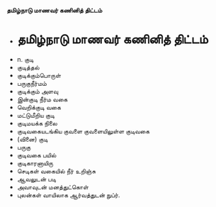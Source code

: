 **தமிழ்நாடு மாணவர் கணினித் திட்டம்**
- # தமிழ்நாடு மாணவர் கணினித் திட்டம்
- n. குடி
- குடித்தல்
- குடிக்கும்பொருள்
- பருகுநீர்மம்
- குடிக்கும் அளவு
- இன்குடி நீர்ம வகை
- வெறிக்குடி வகை
- மட்டுமீறிய குடி
- குடிமயக்க நிலை
- குடிவகையடங்கிய குவளை குவளையிலுள்ள குடிவகை
- (வினை) குடி
- பருகு
- குடிவகை பயில்
- குடிகாரனாயிரு
- செடிகள் வகையில் நீர் உறிஞ்சு
- ஆவலுடன் படி
- அவாவுடன் மனத்துட்கொள்
- புலன்கள் வாயிலாக ஆர்வத்துடன் நுப்ர்.

